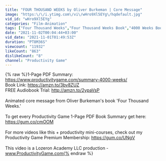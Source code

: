 ```yaml
---
title: "FOUR THOUSAND WEEKS by Oliver Burkeman | Core Message"
image: "https:\/\/i.ytimg.com\/vi\/wHro9Xl5EYg\/hqdefault.jpg"
vid_id: "wHro9Xl5EYg"
categories: "Film-Animation"
tags: ["Four Thousand Weeks","Four Thousand Weeks Book","4000 Weeks Book"]
date: "2021-11-02T00:04:44+03:00"
vid_date: "2021-11-01T01:49:53Z"
duration: "PT8M36S"
viewcount: "11932"
likeCount: "863"
dislikeCount: "8"
channel: "Productivity Game"
---
```

{% raw %}1-Page PDF Summary: <a rel="nofollow" target="blank" href="https://www.productivitygame.com/summary-4000-weeks/">https://www.productivitygame.com/summary-4000-weeks/</a><br />Book Link: <a rel="nofollow" target="blank" href="https://amzn.to/3bv8ZUZ">https://amzn.to/3bv8ZUZ</a><br />FREE Audiobook Trial: <a rel="nofollow" target="blank" href="http://amzn.to/2ypaVsP">http://amzn.to/2ypaVsP</a><br /><br />Animated core message from Oliver Burkeman's book 'Four Thousand Weeks.'<br /><br />To get every Productivity Game 1-Page PDF Book Summary get here: <a rel="nofollow" target="blank" href="https://gum.co/cmOOM">https://gum.co/cmOOM</a><br /><br />For more videos like this + productivity mini-courses, check out my Productivity Game Premium Membership: <a rel="nofollow" target="blank" href="https://gum.co/UNgV">https://gum.co/UNgV</a><br /><br />This video is a Lozeron Academy LLC production - www.ProductivityGame.com{% endraw %}
